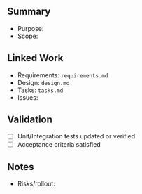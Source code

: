 ## Summary
- Purpose:
- Scope:

## Linked Work
- Requirements: `requirements.md`
- Design: `design.md`
- Tasks: `tasks.md`
- Issues: <!-- e.g., Closes #123, Related to #456 -->

## Validation
- [ ] Unit/Integration tests updated or verified
- [ ] Acceptance criteria satisfied

## Notes
- Risks/rollout: